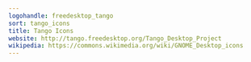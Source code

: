 ```yaml
---
logohandle: freedesktop_tango
sort: tango_icons
title: Tango Icons
website: http://tango.freedesktop.org/Tango_Desktop_Project
wikipedia: https://commons.wikimedia.org/wiki/GNOME_Desktop_icons
---
```

